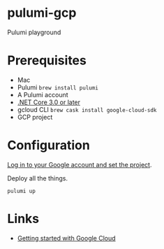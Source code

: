 # pulumi-gcp
Pulumi playground

# Prerequisites

* Mac
* Pulumi `brew install pulumi`
* A Pulumi account
* [.NET Core 3.0 or later](https://dotnet.microsoft.com/download)
* gcloud CLI `brew cask install google-cloud-sdk`
* GCP project

# Configuration

[Log in to your Google account and set the project](https://www.pulumi.com/docs/intro/cloud-providers/gcp/setup/).

Deploy all the things.
```
pulumi up
```

# Links

* [Getting started with Google Cloud](https://www.pulumi.com/docs/get-started/gcp/)
